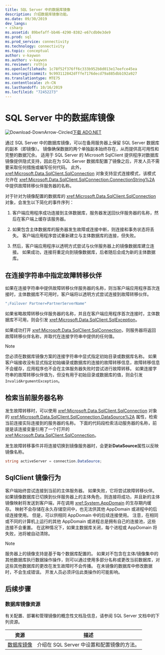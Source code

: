 ```yaml
---
title: SQL Server 中的数据库镜像
description: 介绍数据库镜像功能。
ms.date: 09/30/2019
dev_langs:
- csharp
ms.assetid: 89befaff-bb46-4290-8382-e67cdb0e3de9
ms.prod: sql
ms.prod_service: connectivity
ms.technology: connectivity
ms.topic: conceptual
author: v-kaywon
ms.author: v-kaywon
ms.reviewer: rothja
ms.openlocfilehash: 1c78f52f376ff6c333b952b8d013e17eefce45ea
ms.sourcegitcommit: 9c993112842dfffe7176decd79a885dbb192a927
ms.translationtype: MTE75
ms.contentlocale: zh-CN
ms.lasthandoff: 10/16/2019
ms.locfileid: "72452273"
---
```

# <a name="database-mirroring-in-sql-server"></a>SQL Server 中的数据库镜像

![Download-DownArrow-Circled](../../../ssdt/media/download.png)[下载 ADO.NET](../../sql-connection-libraries.md#anchor-20-drivers-relational-access)

通过 SQL Server 中的数据库镜像，可以在备用服务器上保留 SQL Server 数据库的副本（即镜像）。 镜像确保数据的两个单独副本始终存在，从而提供高可用性和完整的数据冗余。 适用于 SQL Server 的 Microsoft SqlClient 提供程序对数据库镜像提供隐式支持，因此在为 SQL Server 数据库配置了镜像之后，开发人员不需要采取任何措施或编写任何代码。 此外，<xref:Microsoft.Data.SqlClient.SqlConnection> 对象支持显式连接模式，该模式允许在 <xref:Microsoft.Data.SqlClient.SqlConnection.ConnectionString%2A> 中提供故障转移伙伴服务器的名称。  
  
对于针对为镜像配置的数据库的 <xref:Microsoft.Data.SqlClient.SqlConnection> 对象，会发生以下简化的事件序列：  
  
1. 客户端应用程序成功连接到主体数据库，服务器发送回伙伴服务器的名称，然后在客户端上缓存该服务器。  
  
2. 如果包含主体数据库的服务器发生故障或连接中断，则连接和事务状态将丢失。 客户端应用程序尝试重新建立与主体数据库的连接，但失败。  
  
3. 然后，客户端应用程序以透明方式尝试与伙伴服务器上的镜像数据库建立连接。 如果成功，连接将重定向到镜像数据库，后者随后会成为新的主体数据库。  
  
## <a name="specifying-the-failover-partner-in-the-connection-string"></a>在连接字符串中指定故障转移伙伴  
如果在连接字符串中提供故障转移伙伴服务器的名称，则当客户端应用程序首次连接时，主体数据库不可用时，客户端将以透明方式尝试连接到故障转移伙伴。  
  
```csharp
";Failover Partner=PartnerServerName"  
```  
  
如果省略故障转移伙伴服务器的名称，并且在客户端应用程序首次连接时，主体数据库不可用，则会引发 <xref:Microsoft.Data.SqlClient.SqlException>。  
  
如果成功打开 <xref:Microsoft.Data.SqlClient.SqlConnection>，则服务器将返回故障转移伙伴名称，并取代在连接字符串中提供的任何值。  
  
> [!NOTE]
>  您必须在数据库镜像方案的连接字符串中显式指定初始目录或数据库名称。 如果客户端接收没有显式指定初始编录或数据库的连接的故障转移信息，故障转移信息不会缓存，应用程序也不会在主体服务器失败时尝试进行故障转移。 如果连接字符串的故障转移伙伴值为，但没有用于初始目录或数据库的值，则会引发 `InvalidArgumentException`。  
  
## <a name="retrieving-the-current-server-name"></a>检索当前服务器名称  
发生故障转移时，可以使用 <xref:Microsoft.Data.SqlClient.SqlConnection> 对象的 <xref:Microsoft.Data.SqlClient.SqlConnection.DataSource%2A> 属性，检索当前连接实际连接到的服务器的名称。 下面的代码段检索活动服务器的名称，前提是该连接变量引用了一个打开的 <xref:Microsoft.Data.SqlClient.SqlConnection>。  
  
发生故障转移事件并将连接切换到镜像服务器时，会更新**DataSource**属性以反映镜像名称。  
  
```csharp  
string activeServer = connection.DataSource;  
```  
  
## <a name="sqlclient-mirroring-behavior"></a>SqlClient 镜像行为  
客户端始终尝试连接到当前的主体服务器。 如果失败，它将尝试故障转移伙伴。 如果镜像数据库已切换到伙伴服务器上的主体角色，则连接将成功，并且新的主体镜像映射将发送到客户端，并在调用 <xref:System.AppDomain> 的生存期内缓存。 映射不会存储在永久存储空间中，也无法供其他 AppDomain 或进程中的后续连接使用。 但是，可以供相同 AppDomain 中的后续连接使用。 注意，在相同或不同的计算机上运行的其他 AppDomain 或进程总是拥有自己的连接池，这些连接不会重置。 在这种情况下，如果主数据库关闭，每个进程或 AppDomain 将失败，池将被自动清除。  
  
> [!NOTE]
>  服务器上的镜像支持是基于每个数据库配置的。 如果对不包含在主体/镜像集中的其他数据库执行数据操作操作，则可以通过使用多部分名称或更改当前数据库，对这些其他数据库的更改在发生故障时不会传播。 在未镜像的数据库中修改数据时，不会生成错误。 开发人员必须评估此类操作的可能影响。  
  
## <a name="next-steps"></a>后续步骤
### <a name="database-mirroring-resources"></a>数据库镜像资源  
有关配置、部署和管理镜像的概念性文档及信息，请参阅 SQL Server 文档中的下列资源。  
  
|资源|描述|  
|--------------|-----------------|  
|[数据库镜像](../../../database-engine/database-mirroring/database-mirroring-sql-server.md)|介绍在 SQL Server 中设置和配置镜像的方法。|  

